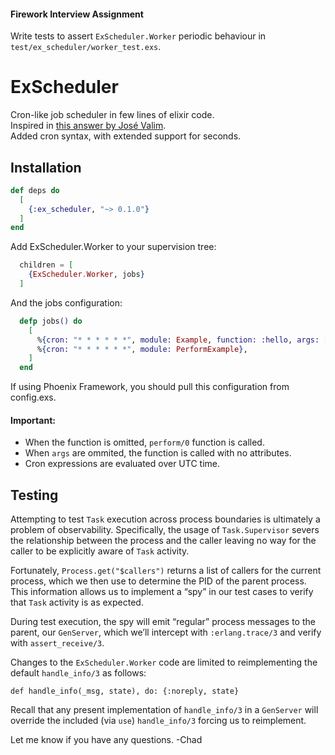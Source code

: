 
#### Firework Interview Assignment
Write tests to assert `ExScheduler.Worker` periodic behaviour in `test/ex_scheduler/worker_test.exs`.

# ExScheduler

Cron-like job scheduler in few lines of elixir code.  
Inspired in [this answer by José Valim](https://stackoverflow.com/a/32097971).  
Added cron syntax, with extended support for seconds.

## Installation

```elixir
def deps do
  [
    {:ex_scheduler, "~> 0.1.0"}
  ]
end
```

Add ExScheduler.Worker to your supervision tree:
```elixir
  children = [
    {ExScheduler.Worker, jobs}
  ]
```

And the jobs configuration:
```elixir
  defp jobs() do
    [
      %{cron: "* * * * * *", module: Example, function: :hello, args: ["world"]},
      %{cron: "* * * * * *", module: PerformExample},
    ]
  end
```

If using Phoenix Framework, you should pull this configuration from config.exs.

#### Important:
- When the function is omitted, `perform/0` function is called.
- When `args` are ommited, the function is called with no attributes.
- Cron expressions are evaluated over UTC time.

## Testing

Attempting to test  `Task` execution across process boundaries is ultimately a problem of observability. Specifically, the usage of `Task.Supervisor` severs the relationship between the process and the caller leaving no way for the caller to be explicitly aware of `Task` activity.

Fortunately, `Process.get("$callers")`  returns a list of callers for the current process, which we then use to determine the PID of the parent process. This information allows us to implement a “spy” in our test cases to verify that `Task` activity is as expected.

During test execution, the spy will emit “regular” process messages to the parent, our `GenServer`, which we’ll intercept with `:erlang.trace/3` and verify with `assert_receive/3`.

Changes to the `ExScheduler.Worker` code are limited to reimplementing the default `handle_info/3` as follows:

`def handle_info(_msg, state), do: {:noreply, state}`

Recall that any present implementation of `handle_info/3` in a `GenServer` will override the included (via `use`)  `handle_info/3` forcing us to reimplement.

Let me know if you have any questions. -Chad

